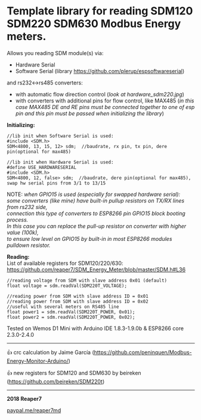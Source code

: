 # Template library for reading SDM120 SDM220 SDM630 Modbus Energy meters.

Allows you reading SDM module(s) via:
* Hardware Serial
* Software Serial (library https://github.com/plerup/espsoftwareserial)

and rs232<->rs485 converters:
* with automatic flow direction control (<i>look at hardware_sdm220.jpg</i>)
* with converters with additional pins for flow control, like MAX485
(<i>in this case MAX485 DE and RE pins must be connected together to one of esp pin and this pin must be passed when initializing the library</i>)

**Initializing:**
```
//lib init when Software Serial is used:
#include <SDM.h>
SDM<4800, 13, 15, 12> sdm;  //baudrate, rx pin, tx pin, dere pin(optional for max485)

//lib init when Hardware Serial is used:
#define USE_HARDWARESERIAL
#include <SDM.h>
SDM<4800, 12, false> sdm;  //baudrate, dere pin(optional for max485), swap hw serial pins from 3/1 to 13/15
```
NOTE: <i>when GPIO15 is used (especially for swapped hardware serial):</br>
some converters (like mine) have built-in pullup resistors on TX/RX lines from rs232 side,</br>
connection this type of converters to ESP8266 pin GPIO15 block booting process.</br>
In this case you can replace the pull-up resistor on converter with higher value (100k),</br>
to ensure low level on GPIO15 by built-in in most ESP8266 modules pulldown resistor.</br></i>

**Reading:**</br>
List of available registers for SDM120/220/630:
https://github.com/reaper7/SDM_Energy_Meter/blob/master/SDM.h#L36
```
//reading voltage from SDM with slave address 0x01 (default)
float voltage = sdm.readVal(SDM220T_VOLTAGE);

//reading power from SDM with slave address ID = 0x01
//reading power from SDM with slave address ID = 0x02
//useful with several meters on RS485 line
float power1 = sdm.readVal(SDM220T_POWER, 0x01);
float power2 = sdm.readVal(SDM220T_POWER, 0x02);
```

Tested on Wemos D1 Mini with Arduino IDE 1.8.3-1.9.0b & ESP8266 core 2.3.0-2.4.0

- - - -

:+1: crc calculation by Jaime García (https://github.com/peninquen/Modbus-Energy-Monitor-Arduino/)

:+1: new registers for SDM120 and SDM630 by beireken (https://github.com/beireken/SDM220t)

- - - -

**2018 Reaper7**

[paypal.me/reaper7md](https://www.paypal.me/reaper7md)
